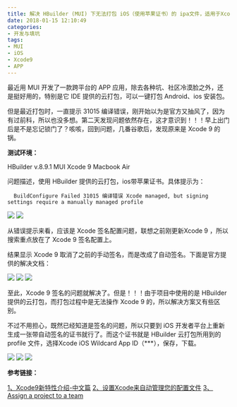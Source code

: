 ```yaml
---
title: 解决 HBuilder (MUI) 下无法打包 iOS（使用苹果证书）的 ipa文件，适用于Xcode9
date: 2018-01-15 12:10:49
categories:
- 开发与填坑
tags: 
- MUI
- iOS
- Xcode9
- APP
---
```


最近用 MUI 开发了一款跨平台的 APP 应用，除去各种坑、社区冷漠脸之外，还是挺好用的，特别是它 IDE 提供的云打包，可以一键打包 Android、ios 安装包。

但是最近打包时，一直提示 31015 编译错误，刚开始以为是官方又抽风了，因为有过前科，所以也没多想。第二天发现问题依然存在，这才意识到！！！早上出门后是不是忘记锁门了？咳咳，回到问题，几番谷歌后，发现原来是 Xcode 9 的锅。

**测试环境：**

HBuilder v.8.9.1
MUI
Xcode 9
Macbook Air

问题描述，使用 HBuilder 提供的云打包，ios带苹果证书。具体提示为：

``  
BuildConfigure Failed 31015 编译错误 Xcode managed, but signing settings require a manually managed profile
``

![](https://frontend-studio-1256354221.file.myqcloud.com/img/20180115/01.jpg)
![](https://frontend-studio-1256354221.file.myqcloud.com/img/20180115/02.jpg)

从错误提示来看，应该是 Xcode 签名配置问题，联想之前刚更新Xcode 9 ，所以搜索重点放在了 Xcode 9 签名配置上。

结果显示 Xcode 9 取消了之前的手动签名，而是改成了自动签名。下面是官方提供的解决文档：

![](https://frontend-studio-1256354221.file.myqcloud.com/img/20180115/03.jpg)
![](https://frontend-studio-1256354221.file.myqcloud.com/img/20180115/04.jpg)
![](https://frontend-studio-1256354221.file.myqcloud.com/img/20180115/05.jpg)

至此，Xcode 9 签名的问题就解决了。但是！！！由于项目中使用的是 HBuilder 提供的云打包，而打包过程中是无法操作 Xcode 9 的，所以解决方案又有些区别。

不过不用担心，既然已经知道是签名的问题，所以只要到 iOS 开发者平台上重新生成一张带自动签名的证书就行了。而这个证书就是 HBuilder 云打包所用到的 profile 文件，选择Xcode iOS Wildcard App ID（***），保存，下载。

![](https://frontend-studio-1256354221.file.myqcloud.com/img/20180115/06.jpg)
![](https://frontend-studio-1256354221.file.myqcloud.com/img/20180115/07.jpg)
![](https://frontend-studio-1256354221.file.myqcloud.com/img/20180115/08.jpg)

**参考链接：**

[1、Xcode9新特性介绍-中文篇](http://www.cnblogs.com/yajunLi/p/7081150.html)
[2、设置Xcode来自动管理您的配置文件](https://developer.apple.com/library/content/qa/qa1814/_index.html#//apple_ref/doc/uid/DTS40014030)
[3、Assign a project to a team](http://help.apple.com/xcode/mac/current/#/dev23aab79b4)